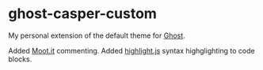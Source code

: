 # ghost-casper-custom

My personal extension of the default theme for [Ghost](http://github.com/tryghost/ghost/).

Added [Moot.it](http://moot.it) commenting.
Added [highlight.js](http://highlightjs.org) syntax highglighting to code blocks.

